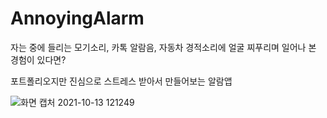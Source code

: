 # AnnoyingAlarm

자는 중에 들리는 모기소리, 카톡 알람음, 자동차 경적소리에 얼굴 찌푸리며 일어나 본 경험이 있다면?

포트폴리오지만 진심으로 스트레스 받아서 만들어보는 알람앱

![화면 캡처 2021-10-13 121249](https://user-images.githubusercontent.com/56828107/137060893-92496620-b9dc-4bd7-9caf-b1f836b70826.jpg)
